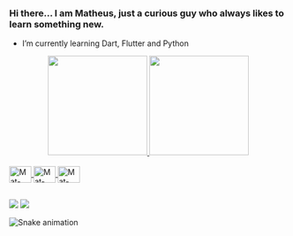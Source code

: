 ### Hi there... I am Matheus, just a curious guy who always likes to learn something new.

- I’m currently learning Dart, Flutter and Python

<div align="center">
  <a href="https://github.com/MatheusNascimentoS">
  <img height="180em" src="https://github-readme-stats.vercel.app/api?username=MatheusNascimentoS&show_icons=true&theme=dracula&include_all_commits=true&count_private=true"/>
  <img height="180em" src="https://github-readme-stats.vercel.app/api/top-langs/?username=MatheusNascimentoS&layout=compact&langs_count=5&theme=dracula"/>
</div>

<div style="display: inline_block"><br>
  <img align="center" alt="Mat-Dart" height="30" width="40" src="https://cdn.jsdelivr.net/gh/devicons/devicon/icons/dart/dart-original.svg">
  <img align="center" alt="Mat-Flutter" height="30" width="40" src="https://cdn.jsdelivr.net/gh/devicons/devicon/icons/flutter/flutter-original.svg">
  <img align="center" alt="Mat-Python" height="30" width="40" src="https://cdn.jsdelivr.net/gh/devicons/devicon/icons/python/python-original.svg">
</div>
  
  ##
  
<div> 
    <a href="https://instagram.com/matheus_nascimento_s" target="_blank"><img src="https://img.shields.io/badge/-Instagram-%23E4405F?style=for-the-badge&logo=instagram&logoColor=white" target="_blank"></a>
    <a href = "mailto:matheus.jcs@gmail.com"><img src="https://img.shields.io/badge/-Gmail-%23333?style=for-the-badge&logo=gmail&logoColor=white" target="_blank"></a>
  
 
  ![Snake animation](https://github.com/MatheusNascimentoS/MatheusNascimentoS/blob/output/github-contribution-grid-snake.svg)
 
</div>
